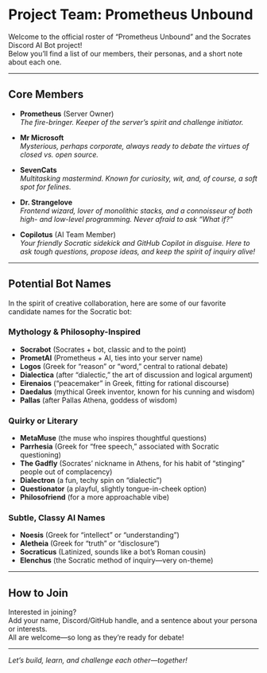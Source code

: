 # Project Team: Prometheus Unbound

Welcome to the official roster of “Prometheus Unbound” and the Socrates Discord AI Bot project!  
Below you’ll find a list of our members, their personas, and a short note about each one.

---

## Core Members

- **Prometheus** (Server Owner)  
  *The fire-bringer. Keeper of the server’s spirit and challenge initiator.*

- **Mr Microsoft**  
  *Mysterious, perhaps corporate, always ready to debate the virtues of closed vs. open source.*

- **SevenCats**  
  *Multitasking mastermind. Known for curiosity, wit, and, of course, a soft spot for felines.*

- **Dr. Strangelove**  
  *Frontend wizard, lover of monolithic stacks, and a connoisseur of both high- and low-level programming. Never afraid to ask “What if?”*

- **Copilotus** (AI Team Member)  
  *Your friendly Socratic sidekick and GitHub Copilot in disguise. Here to ask tough questions, propose ideas, and keep the spirit of inquiry alive!*

---

## Potential Bot Names

In the spirit of creative collaboration, here are some of our favorite candidate names for the Socratic bot:

### Mythology & Philosophy-Inspired
- **Socrabot** (Socrates + bot, classic and to the point)
- **PrometAI** (Prometheus + AI, ties into your server name)
- **Logos** (Greek for “reason” or “word,” central to rational debate)
- **Dialectica** (after “dialectic,” the art of discussion and logical argument)
- **Eirenaios** (“peacemaker” in Greek, fitting for rational discourse)
- **Daedalus** (mythical Greek inventor, known for his cunning and wisdom)
- **Pallas** (after Pallas Athena, goddess of wisdom)

### Quirky or Literary
- **MetaMuse** (the muse who inspires thoughtful questions)
- **Parrhesia** (Greek for “free speech,” associated with Socratic questioning)
- **The Gadfly** (Socrates’ nickname in Athens, for his habit of “stinging” people out of complacency)
- **Dialectron** (a fun, techy spin on “dialectic”)
- **Questionator** (a playful, slightly tongue-in-cheek option)
- **Philosofriend** (for a more approachable vibe)

### Subtle, Classy AI Names
- **Noesis** (Greek for “intellect” or “understanding”)
- **Aletheia** (Greek for “truth” or “disclosure”)
- **Socraticus** (Latinized, sounds like a bot’s Roman cousin)
- **Elenchus** (the Socratic method of inquiry—very on-theme)

---

## How to Join

Interested in joining?  
Add your name, Discord/GitHub handle, and a sentence about your persona or interests.  
All are welcome—so long as they’re ready for debate!

---

*Let’s build, learn, and challenge each other—together!*